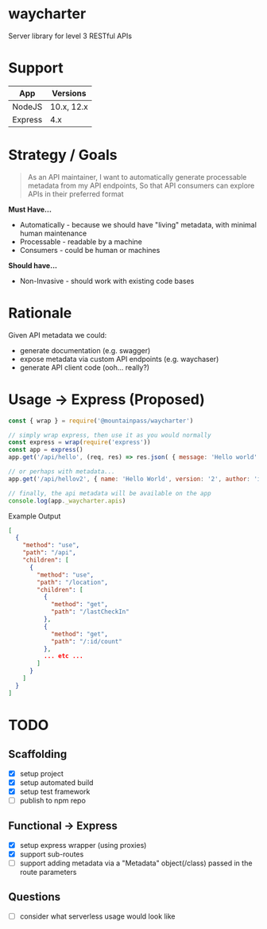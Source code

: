 # waycharter

Server library for level 3 RESTful APIs

# Support

| App     | Versions   |
| ------- | ---------- |
| NodeJS  | 10.x, 12.x |
| Express | 4.x        |

# Strategy / Goals

> As an API maintainer,
> I want to automatically generate processable metadata from my API endpoints,
> So that API consumers can explore APIs in their preferred format

**Must Have...**

- Automatically - because we should have "living" metadata, with minimal human maintenance
- Processable - readable by a machine
- Consumers - could be human or machines

**Should have...**

- Non-Invasive - should work with existing code bases

# Rationale

Given API metadata we could:

- generate documentation (e.g. swagger)
- expose metadata via custom API endpoints (e.g. waychaser)
- generate API client code (ooh... really?)

# Usage -> Express (Proposed)

```javascript
const { wrap } = require('@mountainpass/waycharter')

// simply wrap express, then use it as you would normally
const express = wrap(require('express'))
const app = express()
app.get('/api/hello', (req, res) => res.json( { message: 'Hello world' } ) )

// or perhaps with metadata...
app.get('/api/hellov2', { name: 'Hello World', version: '2', author: 'info@mountain-pass.com.au }, (req, res) => res.json( { message: 'Hello world' } ) )

// finally, the api metadata will be available on the app
console.log(app._waycharter.apis)
```

Example Output

```json
[
  {
    "method": "use",
    "path": "/api",
    "children": [
      {
        "method": "use",
        "path": "/location",
        "children": [
          {
            "method": "get",
            "path": "/lastCheckIn"
          },
          {
            "method": "get",
            "path": "/:id/count"
          },
          ... etc ...
        ]
      }
    ]
  }
]
```

# TODO

## Scaffolding

- [x] setup project
- [x] setup automated build
- [x] setup test framework
- [ ] publish to npm repo

## Functional -> Express

- [x] setup express wrapper (using proxies)
- [x] support sub-routes
- [ ] support adding metadata via a "Metadata" object(/class) passed in the route parameters

## Questions

- [ ] consider what serverless usage would look like
